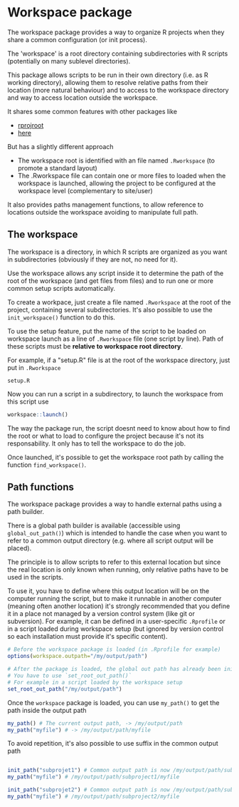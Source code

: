 # Workspace package

The workspace package provides a way to organize R projects when they share a common configuration (or init process).

The 'workspace' is a root directory containing subdirectories with R scripts (potentially on many sublevel directories).

This package allows scripts to be run in their own directory (i.e. as R working directory), allowing them to resolve relative paths from their location (more natural behaviour)
and to access to the workspace directory and way to access location outside the workspace.

It shares some common features with other packages like

- [rprojroot](https://rprojroot.r-lib.org/)
- [here](https://here.r-lib.org/)

But has a slightly different approach

- The workspace root is identified with an file named `.Rworkspace` (to promote a standard layout)
- The .Rworkspace file can contain one or more files to loaded when the workspace is launched, allowing the project to be configured at the workspace level (complementary to site/user)

It also provides paths management functions, to allow reference to locations outside the workspace avoiding to manipulate full path.

## The workspace

The workspace is a directory, in which R scripts are organized as you want in subdirectories (obviously if they are not, no need for it).

Use the workspace allows any script inside it to determine the path of the root of the workspace (and get files from files) and to run one or more common setup scripts automatically. 

To create a workpace, just create a file named `.Rworkspace` at the root of the project, containing several subdirectories.
It's also possible to use the `init_workspace()` function to do this.

To use the setup feature, put the name of the script to be loaded on workspace launch as a line of `.Rworkspace` file (one script by line). Path of these scripts must be **relative to workspace root directory**.

For example, if a "setup.R" file is at the root of the workspace directory, just put in `.Rworkspace`

```
setup.R
```

Now you can run a script in a subdirectory, to launch the workspace from this script use

```R
workspace::launch()
```

The way the package run, the script doesnt need to know about how to find the root or what to load to configure the project because it's not its responsability. It only has to tell the workspace to do the job.

Once launched, it's possible to get the workspace root path by calling the function `find_workspace()`.

## Path functions

The workspace package provides  a way to handle external paths using a path builder.

There is a global path builder is available (accessible using `global_out_path()`) which is intended to handle the case when you want to refer to a common output directory (e.g. where all script output will be placed).

The principle is to allow scripts to refer to this external location but since the real location is only known when running, only relative paths have to be used in the scripts.

To use it, you have to define where this output location will be on the computer running the script, but to make it runnable in another computer (meaning often another location) it's
strongly recommended that you define it in a place not managed by a version control system (like git or subversion).
For example, it can be defined in a user-specific `.Rprofile` or in a script loaded during workspace setup (but ignored by version control so each installation must provide it's specific content).

```R
# Before the workspace package is loaded (in .Rprofile for example)
options(workspace.outpath="/my/output/path")

# After the package is loaded, the global out path has already been initialized
# You have to use `set_root_out_path()`
# For example in a script loaded by the workspace setup
set_root_out_path("/my/output/path")

```

Once the `workspace` package is loaded, you can use `my_path()` to get the path inside the output path

```R
my_path() # The current output path, -> /my/output/path
my_path("myfile") # -> /my/output/path/myfile
```

To avoid repetition, it's also possible to use suffix in the common output path

```R

init_path("subprojet1") # Common output path is now /my/output/path/subproject1
my_path("myfile") # /my/output/path/subproject1/myfile

init_path("subprojet2") # Common output path is now /my/output/path/subproject2
my_path("myfile") # /my/output/path/subproject2/myfile

```





